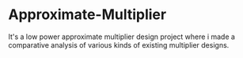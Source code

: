 # Approximate-Multiplier
It's a low power approximate multiplier design project where i made a comparative analysis of various kinds of existing multiplier designs.
